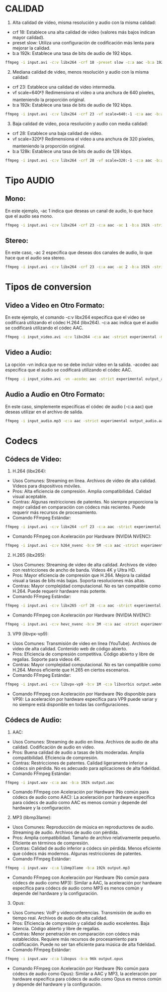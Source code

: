 # CALIDAD
1. Alta calidad de video, misma resolución y audio con la misma calidad:
- crf 18: Establece una alta calidad de video (valores más bajos indican mayor calidad).
- preset slow: Utiliza una configuración de codificación más lenta para mejorar la calidad.
- b:a 192k: Establece una tasa de bits de audio de 192 kbps.
``` bash
ffmpeg -i input.avi -c:v libx264 -crf 18 -preset slow -c:a aac -b:a 192k -strict experimental -movflags +faststart output_alta_calidad.mp4
```

2. Mediana calidad de video, menos resolución y audio con la misma calidad:
- crf 23: Establece una calidad de video intermedia.
- vf scale=640:-1: Redimensiona el video a una anchura de 640 píxeles, manteniendo la proporción original.
- b:a 192k: Establece una tasa de bits de audio de 192 kbps.
``` bash
ffmpeg -i input.avi -c:v libx264 -crf 23 -vf scale=640:-1 -c:a aac -b:a 192k -strict experimental -movflags +faststart output_mediana_calidad.mp4
```

3. Baja calidad de video, poca resolución y audio con media calidad:
- crf 28: Establece una baja calidad de video.
- vf scale=320:-1: Redimensiona el video a una anchura de 320 píxeles, manteniendo la proporción original.
- b:a 128k: Establece una tasa de bits de audio de 128 kbps.
``` bash
ffmpeg -i input.avi -c:v libx264 -crf 28 -vf scale=320:-1 -c:a aac -b:a 128k -strict experimental -movflags +faststart output_baja_calidad.mp4
```

# Tipo AUDIO
## Mono:
En este ejemplo, -ac 1 indica que deseas un canal de audio, lo que hace que el audio sea mono.
``` bash
ffmpeg -i input.avi -c:v libx264 -crf 23 -c:a aac -ac 1 -b:a 192k -strict experimental -movflags +faststart output_mono.mp4
```

## Stereo:
En este caso, -ac 2 especifica que deseas dos canales de audio, lo que hace que el audio sea stereo.
``` bash
ffmpeg -i input.avi -c:v libx264 -crf 23 -c:a aac -ac 2 -b:a 192k -strict experimental -movflags +faststart output_stereo.mp4
```


# Tipos de conversion
## Video a Video en Otro Formato:
En este ejemplo, el comando -c:v libx264 especifica que el video se codificará utilizando el códec H.264 (libx264). -c:a aac indica que el audio se codificará utilizando el códec AAC.
``` bash
ffmpeg -i input_video.avi -c:v libx264 -c:a aac -strict experimental -movflags +faststart output_video.mp4
```

## Video a Audio:
La opción -vn indica que no se debe incluir video en la salida. -acodec aac especifica que el audio se codificará utilizando el códec AAC.
``` bash
ffmpeg -i input_video.avi -vn -acodec aac -strict experimental output_audio.aac
```

## Audio a Audio en Otro Formato:
En este caso, simplemente especificas el códec de audio (-c:a aac) que deseas utilizar en el archivo de salida.
``` bash
ffmpeg -i input_audio.mp3 -c:a aac -strict experimental output_audio.aac
```


# Codecs
## Códecs de Video:
1. H.264 (libx264):
- Usos Comunes:
    Streaming en línea.
    Archivos de video de alta calidad.
    Videos para dispositivos móviles.
- Pros:
    Alta eficiencia de compresión.
    Amplia compatibilidad.
    Calidad visual aceptable.
- Contras:
    Algunas restricciones de patentes.
    No siempre proporciona la mejor calidad en comparación con códecs más recientes.
    Puede requerir más recursos de procesamiento.
- Comando FFmpeg Estándar:
``` bash
ffmpeg -i input.avi -c:v libx264 -crf 23 -c:a aac -strict experimental output.mp4
```
- Comando FFmpeg con Aceleración por Hardware (NVIDIA NVENC):
``` bash
ffmpeg -i input.avi -c:v h264_nvenc -b:v 5M -c:a aac -strict experimental output_nvenc.mp4
```

2. H.265 (libx265):
- Usos Comunes:
    Streaming de video de alta calidad.
    Archivos de video con restricciones de ancho de banda.
    Videos 4K y Ultra HD.
- Pros:
    Mayor eficiencia de compresión que H.264.
    Mejora la calidad visual a tasas de bits más bajas.
    Soporta resoluciones más altas.
- Contras:
    Mayor complejidad computacional.
    No es tan compatible como H.264.
    Puede requerir hardware más potente.
- Comando FFmpeg Estándar:
``` bash
ffmpeg -i input.avi -c:v libx265 -crf 28 -c:a aac -strict experimental output.mp4
```
- Comando FFmpeg con Aceleración por Hardware (NVIDIA NVENC):
``` bash
ffmpeg -i input.avi -c:v hevc_nvenc -b:v 3M -c:a aac -strict experimental output_nvenc.mp4
```

3. VP9 (libvpx-vp9):
- Usos Comunes:
    Transmisión de video en línea (YouTube).
    Archivos de video de alta calidad.
    Contenido web de código abierto.
- Pros:
    Eficiencia de compresión competitiva.
    Código abierto y libre de regalías.
    Soporte para videos 4K.
- Contras:
    Mayor complejidad computacional.
    No es tan compatible como H.264.
    Menos eficiente que H.265 en ciertos escenarios.
- Comando FFmpeg Estándar:
``` bash
ffmpeg -i input.avi -c:v libvpx-vp9 -b:v 1M -c:a libvorbis output.webm
```
- Comando FFmpeg con Aceleración por Hardware (No disponible para VP9):
La aceleración por hardware específica para VP9 puede variar y no siempre está disponible en todas las configuraciones.

## Códecs de Audio:
1. AAC:
- Usos Comunes:
    Streaming de audio en línea.
    Archivos de audio de alta calidad.
    Codificación de audio en video.
- Pros:
    Buena calidad de audio a tasas de bits moderadas.
    Amplia compatibilidad.
    Eficiencia de compresión.
- Contras:
    Restricciones de patentes.
    Calidad ligeramente inferior a códecs sin pérdida.
    No es adecuado para aplicaciones de alta fidelidad.
- Comando FFmpeg Estándar:
``` bash
ffmpeg -i input.wav -c:a aac -b:a 192k output.aac
```
- Comando FFmpeg con Aceleración por Hardware (No común para códecs de audio como AAC):
La aceleración por hardware específica para códecs de audio como AAC es menos común y depende del hardware y la configuración.

2. MP3 (libmp3lame):
- Usos Comunes:
    Reproducción de música en reproductores de audio.
    Streaming de audio.
    Archivos de audio con pérdida.
- Pros:
    Amplia compatibilidad.
    Tamaño de archivo relativamente pequeño.
    Eficiente en términos de compresión.
- Contras:
    Calidad de audio inferior a códecs sin pérdida.
    Menos eficiente que códecs más modernos.
    Algunas restricciones de patentes.
- Comando FFmpeg Estándar:
``` bash
ffmpeg -i input.wav -c:a libmp3lame -b:a 192k output.mp3
```
- Comando FFmpeg con Aceleración por Hardware (No común para códecs de audio como MP3):
Similar a AAC, la aceleración por hardware específica para códecs de audio como MP3 es menos común y depende del hardware y la configuración.

3. Opus:
- Usos Comunes:
    VoIP y videoconferencias.
    Transmisión de audio en tiempo real.
    Archivos de audio de alta calidad.
- Pros:
    Eficiencia de compresión y calidad de audio excelentes.
    Baja latencia.
    Código abierto y libre de regalías.
- Contras:
    Menor penetración en comparación con códecs más establecidos.
    Requiere más recursos de procesamiento para codificación.
    Puede no ser tan eficiente para música de alta fidelidad.
- Comando FFmpeg Estándar:
``` bash
ffmpeg -i input.wav -c:a libopus -b:a 96k output.opus
```
- Comando FFmpeg con Aceleración por Hardware (No común para códecs de audio como Opus):
Similar a AAC y MP3, la aceleración por hardware específica para códecs de audio como Opus es menos común y depende del hardware y la configuración.